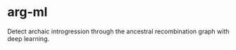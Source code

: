 # arg-ml
Detect archaic introgression through the ancestral recombination graph with deep learning.
